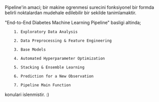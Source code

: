 Pipeline'in amaci; bir makine ogrenmesi surecini fonksiyonel bir formda belirli noktalardan mudehale edilebilir bir sekilde tanimlamaktir.


"End-to-End Diabetes Machine Learning Pipeline" basligi altinda;

        1. Exploratory Data Analysis
        
        2. Data Preprocessing & Feature Engineering

        3. Base Models

        4. Automated Hyperparameter Optimization

        5. Stacking & Ensemble Learning

        6. Prediction for a New Observation

        7. Pipeline Main Function

konulari islenmistir. :)
